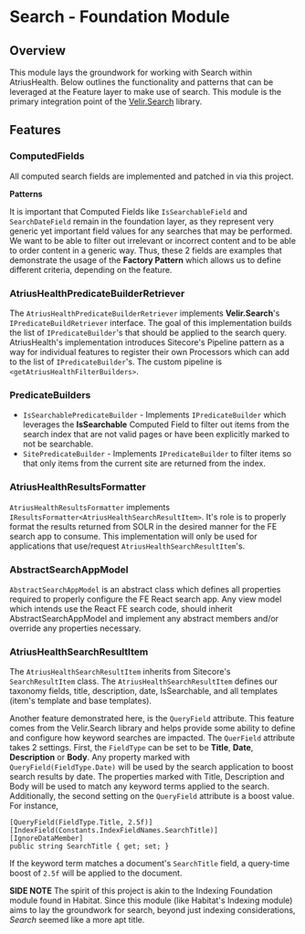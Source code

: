 # Search - Foundation Module

## Overview

This module lays the groundwork for working with Search within AtriusHealth.  Below outlines the functionality and patterns that can be leveraged at the Feature layer to make use of search.  This module is the primary integration point of the [Velir.Search](https://github.com/velir/velir.search) library.

## Features

### ComputedFields

All computed search fields are implemented and patched in via this project.  

**Patterns**

It is important that Computed Fields like `IsSearchableField` and `SearchDateField` remain in the foundation layer, as they represent very generic yet important field values for any searches that may be performed.  We want to be able to filter out irrelevant or incorrect content and to be able to order content in a generic way.  Thus, these 2 fields are examples that demonstrate the usage of the **Factory Pattern** which allows us to define different criteria, depending on the feature.

### AtriusHealthPredicateBuilderRetriever

The `AtriusHealthPredicateBuilderRetriever` implements **Velir.Search**'s `IPredicateBuildRetriever` interface.  The goal of this implementation builds the list of `IPredicateBuilder`'s that should be applied to the search query.  AtriusHealth's implementation introduces Sitecore's Pipeline pattern as a way for individual features to register their own Processors which can add to the list of `IPredicateBuilder`'s.  The custom pipeline is `<getAtriusHealthFilterBuilders>`.

### PredicateBuilders

* `IsSearchablePredicateBuilder` - Implements `IPredicateBuilder` which leverages the **IsSearchable** Computed Field to filter out items from the search index that are not valid pages or have been explicitly marked to not be searchable.
* `SitePredicateBuilder` - Implements `IPredicateBuilder` to filter items so that only items from the current site are returned from the index. 

### AtriusHealthResultsFormatter

`AtriusHealthResultsFormatter` implements `IResultsFormatter<AtriusHealthSearchResultItem>`.  It's role is to properly format the results returned from SOLR in the desired manner for the FE search app to consume.  This implementation will only be used for applications that use/request `AtriusHealthSearchResultItem`'s.

### AbstractSearchAppModel

`AbstractSearchAppModel` is an abstract class which defines all properties required to properly configure the FE React search app.  Any view model which intends use the React FE search code, should inherit AbstractSearchAppModel and implement any abstract members and/or override any properties necessary.

### AtriusHealthSearchResultItem

The `AtriusHealthSearchResultItem` inherits from Sitecore's `SearchResultItem` class.  The `AtriusHealthSearchResultItem` defines our taxonomy fields, title, description, date, IsSearchable, and all templates (item's template and base templates).  

Another feature demonstrated here, is the `QueryField` attribute.  This feature comes from the Velir.Search library and helps provide some ability to define and configure how keyword searches are impacted.  The `QuerField` attribute takes 2 settings.  First, the `FieldType` can be set to be **Title**, **Date**, **Description** or **Body**.  Any property marked with `QueryField(FieldType.Date)` will be used by the search application to boost search results by date.  The properties marked with Title, Description and Body will be used to match any keyword terms applied to the search.  Additionally, the second setting on the `QueryField` attribute is a boost value.  For instance, 

```
[QueryField(FieldType.Title, 2.5f)]
[IndexField(Constants.IndexFieldNames.SearchTitle)]
[IgnoreDataMember]
public string SearchTitle { get; set; }
```

If the keyword term matches a document's `SearchTitle` field, a query-time boost of `2.5f` will be applied to the document.

**SIDE NOTE** The spirit of this project is akin to the Indexing Foundation module found in Habitat.  Since this module (like Habitat's Indexing module) aims to lay the groundwork for search, beyond just indexing considerations, *Search* seemed like a more apt title.

